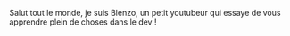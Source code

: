 Salut tout le monde, je suis Blenzo, un petit youtubeur qui essaye de vous apprendre plein de choses dans le dev !
